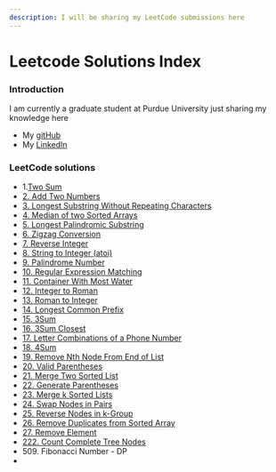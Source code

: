 ```yaml
---
description: I will be sharing my LeetCode submissions here
---
```


# Leetcode Solutions Index

### Introduction

I am currently a graduate student at Purdue University just sharing my knowledge here

* My [gitHub](https://github.com/Sowmya-Iyer)
* My [LinkedIn](https://www.linkedin.com/in/sowmya-j-iyer/)

### LeetCode solutions

* 1.[Two Sum](1.-two-sum.md)
* [2. Add Two Numbers](2.-add-two-numbers.md)
* [3. Longest Substring Without Repeating Characters](3.-longest-substring-without-repeating-characters.md)
* [4. Median of two Sorted Arrays](4.-median-of-two-sorted-arrays.md)
* [5. Longest Palindromic Substring](5.-longest-palindromic-substring.md)
* [6. Zigzag Conversion](6.-zigzag-conversion.md)
* [7. Reverse Integer](7.-reverse-integer.md)
* [8. String to Integer (atoi)](8.-string-to-integer-atoi.md)
* [9. Palindrome Number](9.-palindrome-number.md)
* [10. Regular Expression Matching](10.-regular-expression-matching.md)
* [11. Container With Most Water](11.-container-with-most-water.md)
* [12. Integer to Roman](12.-integer-to-roman.md)
* [13. Roman to Integer](13.-roman-to-integer.md)
* [14. Longest Common Prefix](14.-longest-common-prefix.md)
* [15. 3Sum](15.-3sum.md)
* [16. 3Sum Closest](16.-3sum-closest.md)
* [17. Letter Combinations of a Phone Number](17.-letter-combinations-of-a-phone-number.md)
* [18. 4Sum](18.-4sum.md)
* [19. Remove Nth Node From End of List](19.-remove-nth-node-from-end-of-list.md)
* [20. Valid Parentheses](20.-valid-parentheses.md)
* [21. Merge Two Sorted List](21.-merge-two-sorted-lists.md)
* [22. Generate Parentheses](22.-generate-parentheses.md)
* [23. Merge k Sorted Lists](23.-merge-k-sorted-lists.md)
* [24. Swap Nodes in Pairs](24.-swap-nodes-in-pairs.md)
* [25. Reverse Nodes in k-Group](25.-reverse-nodes-in-k-group.md)
* [26. Remove Duplicates from Sorted Array](26.-remove-duplicates-from-sorted-array.md)
* [27. Remove Element](27.-remove-element.md)
* [222. Count Complete Tree Nodes](222.-count-complete-tree-nodes.md)
* 509\. Fibonacci Number - DP
*
